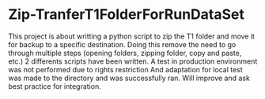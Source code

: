 # Zip-TranferT1FolderForRunDataSet
This project is about writting a python script to zip the T1 folder and move it for backup to a specific destination.
Doing this remove the need to go through multiple steps (opening folders, zipping folder, copy and paste, etc.)
2 differents scripts have been written. 
A test in production environment was not performed due to rights restriction
And adaptation for local test was made to the directory and was successfully ran.
Will improve and ask best practice for integration.
